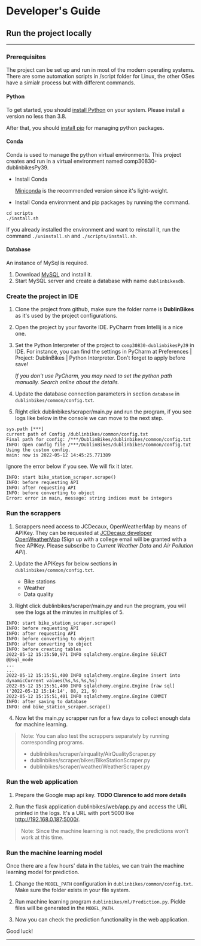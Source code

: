 # Developer's Guide

## Run the project locally

---

### Prerequisites

The project can be set up and run in most of the modern operating systems. 
There are some automation scripts in /script folder for Linux, the 
other OSes have a simialr process but with different commands.

#### Python

To get started, you should [install Python](https://realpython.com/installing-python/)
on your system. Please install a version no less than 3.8.

After that, you should [install pip](https://pip.pypa.io/en/stable/installation/)
for managing python packages.

#### Conda

Conda is used to manage the python virtual environments. This project 
creates and run in a virtual environment named comp30830-dublinbikesPy39.

- Install Conda

  [Miniconda](https://docs.conda.io/en/latest/miniconda.html) is the 
recommended version since it's light-weight.

- Install Conda environment and pip packages by running the command.
```
cd scripts
./install.sh
```
If you already installed the environment and want to reinstall it, run the
command `./uninstall.sh` and `./scripts/install.sh`.

#### Database

An instance of MySql is required.
1. Download [MySQL](https://dev.mysql.com/downloads/) and install it.
2. Start MySQL server and create a database with name `dublinbikesdb`.

### Create the project in IDE

1. Clone the project from github, make sure the folder name is 
   <b>DublinBikes</b> as it's used by the project configurations.

2. Open the project by your favorite IDE. PyCharm from Intellij is a nice one.

3. Set the Python Interpreter of the project to `comp30830-dublinbikesPy39` in
   IDE. For instance, you can find the settings in PyCharm at Preferences | 
   Project: DublinBikes | Python Interpreter. Don't forget to apply before save!

   *If you don't use PyCharm, you may need to set the python path manually.
   Search online about the details.*

4. Update the database connection parameters in section `database` in
   `dublinbikes/common/config.txt`.

5. Right click dublinbikes/scraper/main.py and run the program, if you see 
   logs like below in the console we can move to the next step.
```text
sys.path [***]
current path of Config /dublinbikes/common/config.txt
Final path for config: /***/DublinBikes/dublinbikes/common/config.txt
INFO: Open config file /***/DublinBikes/dublinbikes/common/config.txt
Using the custom config.
main: now is 2022-05-12 14:45:25.771389
```
Ignore the error below if you see. We will fix it later.
```text
INFO: start bike_station_scraper.scrape()
INFO: before requesting API
INFO: after requesting API
INFO: before converting to object
Error: error in main, message: string indices must be integers
```

### Run the scrappers

1. Scrappers need access to JCDecaux, OpenWeatherMap by means of APIKey. 
   They can be requested at [JCDecaux developer](https://developer.jcdecaux.com/#/opendata/vls?page=getstarted) [OpenWeatherMap](https://openweathermap.org/price) (Sign up with a college
   email will be granted with a free APIKey. Please subscribe to
   _Current Weather Data_ and _Air Pollution API_).

2. Update the APIKeys for below sections in `dublinbikes/common/config.txt`.
   - Bike stations
   - Weather
   - Data quality

3. Right click dublinbikes/scraper/main.py and run the program, you will see
the logs at the minutes in multiples of 5.
```text
INFO: start bike_station_scraper.scrape()
INFO: before requesting API
INFO: after requesting API
INFO: before converting to object
INFO: after converting to object
INFO: before creating tables
2022-05-12 15:15:50,971 INFO sqlalchemy.engine.Engine SELECT @@sql_mode
...
...
2022-05-12 15:15:51,400 INFO sqlalchemy.engine.Engine insert into dynamicCurrent values(%s,%s,%s,%s)
2022-05-12 15:15:51,400 INFO sqlalchemy.engine.Engine [raw sql] ('2022-05-12 15:14:14', 88, 21, 9)
2022-05-12 15:15:51,401 INFO sqlalchemy.engine.Engine COMMIT
INFO: after saving to database
INFO: end bike_station_scraper.scrape()
```

4. Now let the main.py scrapper run for a few days to collect enough data for
   machine learning.

> Note: You can also test the scrappers separately by running corresponding
> programs.
> 
>   - dublinbikes/scraper/airquality/AirQualityScraper.py
>   - dublinbikes/scraper/bikes/BikeStationScraper.py
>   - dublinbikes/scraper/weather/WeatherScraper.py

### Run the web application

1. Prepare the Google map api key. **TODO Clarence to add more details**

2. Run the flask application dublinbikes/web/app.py and access the URL printed
in the logs. It's a URL with port 5000 like http://192.168.0.187:5000/.

> Note: Since the machine learning is not ready, the predictions won't work
> at this time.

### Run the machine learning model

Once there are a few hours' data in the tables, we can train the machine
learning model for prediction.

1. Change the `MODEL_PATH` configuration in `dublinbikes/common/config.txt`.
   Make sure the folder exists in your file system.

2. Run machine learning program `dublinbikes/ml/Prediction.py`. Pickle files 
   will be generated in the `MODEL_PATH`.

3. Now you can check the prediction functionality in the web application.

Good luck!

---
